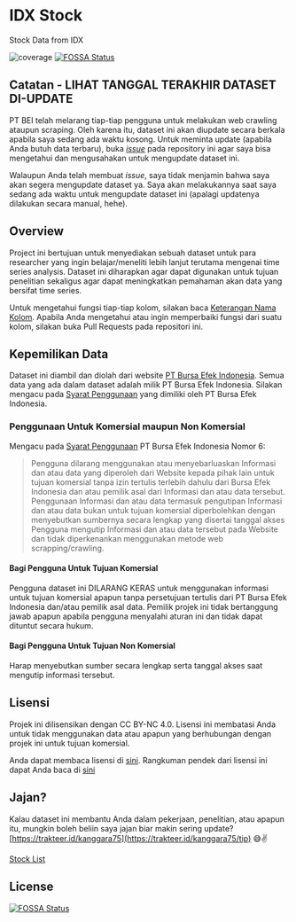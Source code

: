 # IDX Stock

Stock Data from IDX

![coverage](coverage.svg)
[![FOSSA Status](https://app.fossa.com/api/projects/git%2Bgithub.com%2FKAnggara75%2FIDXStock.svg?type=shield)](https://app.fossa.com/projects/git%2Bgithub.com%2FKAnggara75%2FIDXStock?ref=badge_shield)

## Catatan - LIHAT TANGGAL TERAKHIR DATASET DI-UPDATE

PT BEI telah melarang tiap-tiap pengguna untuk melakukan web crawling ataupun scraping. Oleh karena itu, dataset ini akan diupdate secara berkala apabila saya sedang ada waktu kosong. Untuk meminta update (apabila Anda butuh data terbaru), buka [_issue_](https://github.com/KAnggara75/IDXStock/issues/new/choose) pada repository ini agar saya bisa mengetahui dan mengusahakan untuk mengupdate dataset ini.

Walaupun Anda telah membuat _issue_, saya tidak menjamin bahwa saya akan segera mengupdate dataset ya. Saya akan melakukannya saat saya sedang ada waktu untuk mengupdate dataset ini (apalagi updatenya dilakukan secara manual, hehe).

## Overview

Project ini bertujuan untuk menyediakan sebuah dataset untuk para researcher yang ingin belajar/meneliti lebih lanjut terutama mengenai time series analysis. Dataset ini diharapkan agar dapat digunakan untuk tujuan penelitian sekaligus agar dapat meningkatkan pemahaman akan data yang bersifat time series.

Untuk mengetahui fungsi tiap-tiap kolom, silakan baca [Keterangan Nama Kolom](Keterangan%20Nama%20Kolom.md). Apabila Anda mengetahui atau ingin memperbaiki fungsi dari suatu kolom, silakan buka Pull Requests pada repositori ini.

## Kepemilikan Data

Dataset ini diambil dan diolah dari website [PT Bursa Efek Indonesia](https://idx.co.id). Semua data yang ada dalam dataset adalah milik PT Bursa Efek Indonesia. Silakan mengacu pada [Syarat Penggunaan](https://idx.co.id/id/syarat-penggunaan/) yang dimiliki oleh PT Bursa Efek Indonesia.

### Penggunaan Untuk Komersial maupun Non Komersial

Mengacu pada [Syarat Penggunaan](https://idx.co.id/id/syarat-penggunaan/) PT Bursa Efek Indonesia Nomor 6:

> Pengguna dilarang menggunakan atau menyebarluaskan Informasi dan atau data yang diperoleh dari Website kepada pihak lain untuk tujuan komersial tanpa izin tertulis terlebih dahulu dari Bursa Efek Indonesia dan atau pemilik asal dari Informasi dan atau data tersebut. Penggunaan Informasi dan atau data termasuk pengutipan Informasi dan atau data bukan untuk tujuan komersial diperbolehkan dengan menyebutkan sumbernya secara lengkap yang disertai tanggal akses Pengguna mengutip Informasi dan atau data tersebut pada Website dan tidak diperkenankan menggunakan metode web scrapping/crawling.

#### Bagi Pengguna Untuk Tujuan Komersial

Pengguna dataset ini DILARANG KERAS untuk menggunakan informasi untuk tujuan komersial apapun tanpa persetujuan tertulis dari PT Bursa Efek Indonesia dan/atau pemilik asal data. Pemilik projek ini tidak bertanggung jawab apapun apabila pengguna menyalahi aturan ini dan tidak dapat dituntut secara hukum.

#### Bagi Pengguna Untuk Tujuan Non Komersial

Harap menyebutkan sumber secara lengkap serta tanggal akses saat mengutip informasi tersebut.

## Lisensi

Projek ini dilisensikan dengan CC BY-NC 4.0. Lisensi ini membatasi Anda untuk tidak menggunakan data atau apapun yang berhubungan dengan projek ini untuk tujuan komersial.

Anda dapat membaca lisensi di [sini](LICENSE). Rangkuman pendek dari lisensi ini dapat Anda baca di [sini](https://www.gnu.org/licenses/gpl-3.0.html)

## Jajan?

Kalau dataset ini membantu Anda dalam pekerjaan, penelitian, atau apapun itu, mungkin boleh beliin saya jajan biar makin sering update? [https://trakteer.id/kanggara75](https://trakteer.id/kanggara75/tip) 😅✌️

[Stock List](https://www.idx.co.id/en/market-data/stocks-data/stock-list/)


## License
[![FOSSA Status](https://app.fossa.com/api/projects/git%2Bgithub.com%2FKAnggara75%2FIDXStock.svg?type=large)](https://app.fossa.com/projects/git%2Bgithub.com%2FKAnggara75%2FIDXStock?ref=badge_large)